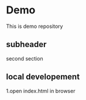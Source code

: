 # Demo

This is demo repository
## subheader

second section
## local developement

1.open index.html in browser
